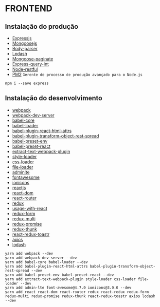 # FRONTEND

## Instalação do produção

- [Expressjs](https://expressjs.com/pt-br/)
- [Mongoosejs](https://mongoosejs.com/)
- [Body-parser](https://www.npmjs.com/package/body-parser)
- [Lodash](https://lodash.com/)
- [Mongoose-paginate](https://github.com/edwardhotchkiss/mongoose-paginate)
- [Express-query-int](https://www.npmjs.com/package/express-query-int)
- [Node-restful](https://github.com/baugarten/node-restful)
- [PM2](http://pm2.keymetrics.io/) `Gerente de processo de produção avançado para o Node.js`

```shell
npm i --save express
```

## Instalação do desenvolvimento

- [webpack](https://webpack.js.org/)
- [webpack-dev-server](https://github.com/webpack/webpack-dev-server)
- [babel-core](https://www.npmjs.com/package/babel-core)
- [babel-loader](https://github.com/babel/babel-loader)
- [babel-plugin-react-html-attrs](https://www.npmjs.com/package/babel-plugin-react-html-attrs)
- [babel-plugin-transform-object-rest-spread](https://www.npmjs.com/package/babel-plugin-transform-object-rest-spread)
- [babel-preset-env](https://www.npmjs.com/package/babel-preset-env)
- [babel-preset-react](https://www.npmjs.com/package/babel-preset-react)
- [extract-text-webpack-plugin](https://github.com/webpack-contrib/extract-text-webpack-plugin)
- [style-loader](https://github.com/webpack-contrib/style-loader)
- [css-loader](https://github.com/webpack-contrib/css-loader)
- [file-loader](https://github.com/webpack-contrib/file-loader)
- [adminlte](https://adminlte.io/)
- [fontawesome](https://fontawesome.com/)
- [ionicons](https://ionicons.com/)
- [reactjs](https://reactjs.org/)
- [react-dom](https://www.npmjs.com/package/react-dom)
- [react-router](https://github.com/ReactTraining/react-router)
- [redux](https://redux.js.org/)
- [usage-with-react](https://redux.js.org/basics/usage-with-react)
- [redux-form](https://redux-form.com/8.1.0/)
- [redux-multi](https://www.npmjs.com/package/redux-multi)
- [redux-promise](https://github.com/redux-utilities/redux-promise)
- [redux-thunk](https://github.com/reduxjs/redux-thunk)
- [react-redux-toastr](https://www.npmjs.com/package/react-redux-toastr)
- [axios](https://github.com/axios/axios)
- [lodash](https://lodash.com/)

```shell
yarn add webpack --dev
yarn add webpack-dev-server --dev
yarn add babel-core babel-loader --dev
yarn add babel-plugin-react-html-attrs babel-plugin-transform-object-rest-spread --dev
yarn add babel-preset-env babel-preset-react --dev
yarn add extract-text-webpack-plugin style-loader css-loader file-loader --dev
yarn add admin-lte font-awesome@4.7.0 ionicons@3.0.0 --dev
yarn add react react-dom react-router redux react-redux redux-form redux-multi redux-promise redux-thunk react-redux-toastr axios lodash --dev
```